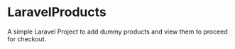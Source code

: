 # LaravelProducts
A simple Laravel Project to add dummy products and view them to proceed for checkout.
